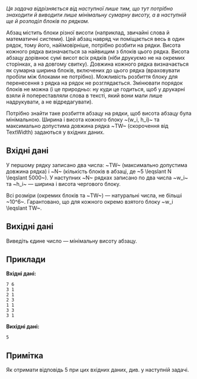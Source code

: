 ﻿*Ця задача відрізняється від наступної лише тим, що тут потрібно знаходити й виводити лише мінімальну сумарну висоту, а в наступній ще й розподіл блоків по рядкам.*

Абзац містить блоки різної висоти (наприклад, звичайні слова й математичні системи). Цей абзац навряд чи поміщається весь в один рядок, тому його, найімовірніше, потрібно розбити на рядки. Висота кожного рядка визначається за найвищим з блоків цього рядка. Висота абзацу дорівнює сумі висот всіх рядків (ніби друкуємо не на окремих сторінках, а на довгому свитку). Довжина кожного рядка визначається як сумарна ширина блоків, включених до цього рядка (враховувати пробіли між блоками не потрібно). Можливість розбиття блоку для перенесення з рядка на рядок не розглядається. Змінювати порядок блоків не можна (і це природньо: ну куди це годиться, щоб у друкарні взяли й попереставляли слова в тексті, який вони мали лише надрукувати, а не відредагувати).

Потрібно знайти таке розбиття абзацу на рядки, щоб висота абзацу була мінімальною. Ширина і висота кожного блоку ~(w_i, h_i)~ та максимально допустима довжина рядка ~TW~ (скорочення від TextWidth) задаються у вхідних даних.

## Вхідні дані
У першому рядку записано два числа: ~TW~ (максимально допустима довжина рядка) і ~N~ (кількість блоків в абзаці, де ~5 \leqslant N \leqslant 5000~).
У наступних ~N~ рядках записано по два числа ~w_i~ та ~h_i~ — ширина і висота чергового блоку.

Всі розміри (окремих блоків та ~TW~) — натуральні числа, не більші ~10^6~. Гарантовано, що для кожного окремо взятого блоку ~w_i \leqslant TW~.

## Вихідні дані
Виведіть єдине число — мінімальну висоту абзацу.

## Приклади
**Вхідні дані:**
```
7 6
3 1
2 1
2 3
1 1
3 3
3 1
```

**Вихідні дані:**
```
5
```

## Примітка
Як отримати відповідь 5 при цих вхідних даних, див. у наступній задачі.
